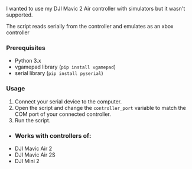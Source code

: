 I wanted to use my DJI Mavic 2 Air controller with simulators but it wasn't supported.

The script reads serially from the controller and emulates as an xbox controller

### Prerequisites

- Python 3.x
- vgamepad library (`pip install vgamepad`)
- serial library (`pip install pyserial`)


### Usage

1. Connect your serial device to the computer.
2. Open the script and change the `controller_port` variable to match the COM port of your connected controller.
3. Run the script.

- ### Works with controllers of:
- DJI Mavic Air 2
- DJI Mavic Air 2S
- DJI Mini 2
